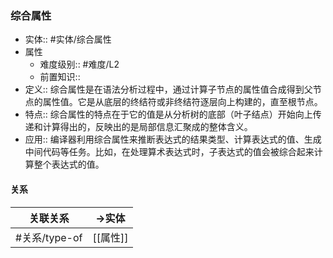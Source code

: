 ###  综合属性 
- 实体:: #实体/综合属性 
- 属性
	- 难度级别:: #难度/L2 
	- 前置知识::
- 定义:: 综合属性是在语法分析过程中，通过计算子节点的属性值合成得到父节点的属性值。它是从底层的终结符或非终结符逐层向上构建的，直至根节点。
- 特点::  综合属性的特点在于它的值是从分析树的底部（叶子结点）开始向上传递和计算得出的，反映出的是局部信息汇聚成的整体含义。
- 应用:: 编译器利用综合属性来推断表达式的结果类型、计算表达式的值、生成中间代码等任务。比如，在处理算术表达式时，子表达式的值会被综合起来计算整个表达式的值。
#### 关系
| 关联关系 | ->实体 |
| ---- | ---- |
| #关系/type-of  | [[属性]] |